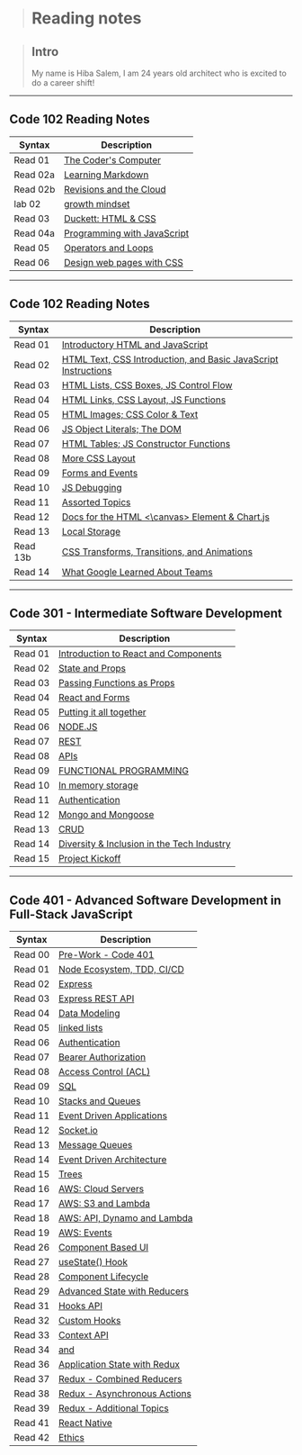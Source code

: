 > # **Reading notes**

> ## **Intro**
>
> My name is Hiba Salem, I am 24 years old architect who is excited to do a career shift!

---

## **Code 102 Reading Notes**

| Syntax   | Description                                   |
| -------- | --------------------------------------------- |
| Read 01  | [The Coder's Computer](102/read01.md)         |
| Read 02a | [Learning Markdown](102/read02a.md)           |
| Read 02b | [Revisions and the Cloud](102/read02.md)      |
| lab 02   | [growth mindset](102/lab02.md)                |
| Read 03  | [Duckett: HTML & CSS](102/read03.md)          |
| Read 04a | [Programming with JavaScript](102/read04a.md) |
| Read 05  | [Operators and Loops](102/read05.md)          |
| Read 06  | [Design web pages with CSS](102/read06.md)    |

---

## **Code 102 Reading Notes**

| Syntax   | Description                                                                     |
| -------- | ------------------------------------------------------------------------------- |
| Read 01  | [Introductory HTML and JavaScript](201/read01.md)                               |
| Read 02  | [HTML Text, CSS Introduction, and Basic JavaScript Instructions](201/read02.md) |
| Read 03  | [HTML Lists, CSS Boxes, JS Control Flow](201/read03.md)                         |
| Read 04  | [HTML Links, CSS Layout, JS Functions](201/read04.md)                           |
| Read 05  | [HTML Images; CSS Color & Text](201/read05.md)                                  |
| Read 06  | [JS Object Literals; The DOM](201/read06.md)                                    |
| Read 07  | [HTML Tables; JS Constructor Functions](201/read07.md)                          |
| Read 08  | [More CSS Layout](201/read08.md)                                                |
| Read 09  | [Forms and Events](201/read09.md)                                               |
| Read 10  | [JS Debugging](201/read10.md)                                                   |
| Read 11  | [Assorted Topics](201/read11.md)                                                |
| Read 12  | [Docs for the HTML <\canvas> Element & Chart.js](201/read12.md)                 |
| Read 13  | [Local Storage](201/read13.md)                                                  |
| Read 13b | [CSS Transforms, Transitions, and Animations](201/read13b.md)                   |
| Read 14  | [What Google Learned About Teams](201/read14.md)                                |

---

## **Code 301 - Intermediate Software Development**

| Syntax  | Description                                                 |
| ------- | ----------------------------------------------------------- |
| Read 01 | [Introduction to React and Components](301/read01.md)       |
| Read 02 | [State and Props](301/read02.md)                            |
| Read 03 | [Passing Functions as Props](301/read03.md)                 |
| Read 04 | [React and Forms](301/read04.md)                            |
| Read 05 | [Putting it all together](301/read05.md)                    |
| Read 06 | [NODE.JS](301/read06.md)                                    |
| Read 07 | [REST](301/read07.md)                                       |
| Read 08 | [APIs](301/read08.md)                                       |
| Read 09 | [FUNCTIONAL PROGRAMMING](301/read09.md)                     |
| Read 10 | [In memory storage](301/read10.md)                          |
| Read 11 | [Authentication](301/read11.md)                             |
| Read 12 | [Mongo and Mongoose](301/read12.md)                         |
| Read 13 | [CRUD](301/read13.md)                                       |
| Read 14 | [Diversity & Inclusion in the Tech Industry](301/read14.md) |
| Read 15 | [Project Kickoff](301/read15.md)                            |

---

## **Code 401 - Advanced Software Development in Full-Stack JavaScript**

| Syntax  | Description                                   |
| ------- | --------------------------------------------- |
| Read 00 | [Pre-Work - Code 401](401/read00.md)          |
| Read 01 | [Node Ecosystem, TDD, CI/CD](401/read01.md)   |
| Read 02 | [Express](401/read02.md)                      |
| Read 03 | [Express REST API](401/read03.md)             |
| Read 04 | [Data Modeling](401/read04.md)                |
| Read 05 | [linked lists](401/read05.md)                 |
| Read 06 | [Authentication](401/read06.md)               |
| Read 07 | [Bearer Authorization](401/read07.md)         |
| Read 08 | [Access Control (ACL)](401/read08.md)         |
| Read 09 | [SQL](401/read09.md)                          |
| Read 10 | [Stacks and Queues](401/read10.md)            |
| Read 11 | [Event Driven Applications](401/read11.md)    |
| Read 12 | [Socket.io](401/read12.md)                    |
| Read 13 | [Message Queues](401/read13.md)               |
| Read 14 | [Event Driven Architecture](401/read14.md)    |
| Read 15 | [Trees](401/read15.md)                        |
| Read 16 | [AWS: Cloud Servers](401/read16.md)           |
| Read 17 | [AWS: S3 and Lambda](401/read17.md)           |
| Read 18 | [AWS: API, Dynamo and Lambda](401/read18.md)  |
| Read 19 | [AWS: Events](401/read19.md)                  |
| Read 26 | [Component Based UI](401/read26.md)           |
| Read 27 | [useState() Hook](401/read27.md)              |
| Read 28 | [Component Lifecycle](401/read28.md)          |
| Read 29 | [Advanced State with Reducers](401/read29.md) |
| Read 31 | [Hooks API](401/read31.md)                    |
| Read 32 | [Custom Hooks](401/read32.md)                 |
| Read 33 | [Context API](401/read33.md)                  |
| Read 34 | [<Login /> and <Auth />](401/read34.md)       |
| Read 36 | [Application State with Redux](401/read36.md) |
| Read 37 | [Redux - Combined Reducers](401/read37.md)    |
| Read 38 | [Redux - Asynchronous Actions](401/read38.md) |
| Read 39 | [Redux - Additional Topics](401/read39.md)    |
| Read 41 | [React Native](401/read41.md)                 |
| Read 42 | [Ethics](401/read42.md)                       |
